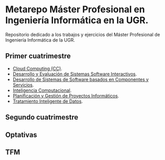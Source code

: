 # Metarepo Máster Profesional en Ingeniería Informática en la UGR.

Repositorio dedicado a los trabajos y ejercicios del Máster Profesional de Ingeniería Informática de la UGR.

## Primer cuatrimestre

* [Cloud Computing (CC)]().
* [Desarrollo y Evaluación de Sistemas Software Interactivos]().
* [Desarrollo de Sistemas de Software basados en Componentes y Servicios]().
* [Inteligencia Computacional]().
* [Planificación y Gestión de Proyectos Informáticos]().
* [Tratamiento Inteligente de Datos]().

## Segundo cuatrimestre

## Optativas

## TFM

